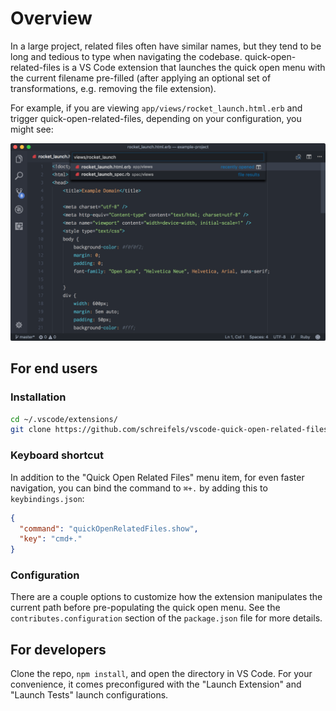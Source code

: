 # Overview

In a large project, related files often have similar names, but they tend to be
long and tedious to type when navigating the codebase.
quick-open-related-files is a VS Code extension that launches the quick open
menu with the current filename pre-filled (after applying an optional set of
transformations, e.g. removing the file extension).

For example, if you are viewing `app/views/rocket_launch.html.erb` and trigger
quick-open-related-files, depending on your configuration, you might see:

<img src="https://raw.githubusercontent.com/schreifels/vscode-quick-open-related-files/master/screenshot/screenshot.png" width="550" alt="VS Code quick open menu with 'rocket_launch' pre-populated">

## For end users

### Installation

```bash
cd ~/.vscode/extensions/
git clone https://github.com/schreifels/vscode-quick-open-related-files.git
```

### Keyboard shortcut

In addition to the "Quick Open Related Files" menu item, for even faster
navigation, you can bind the command to `⌘+.` by adding this to
`keybindings.json`:

```json
{
  "command": "quickOpenRelatedFiles.show",
  "key": "cmd+."
}
```

### Configuration

There are a couple options to customize how the extension manipulates the
current path before pre-populating the quick open menu. See the
`contributes.configuration` section of the `package.json` file for more details.

## For developers

Clone the repo, `npm install`, and open the directory in VS Code. For your
convenience, it comes preconfigured with the "Launch Extension" and
"Launch Tests" launch configurations.
